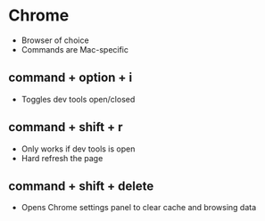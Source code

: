 # Chrome

- Browser of choice
- Commands are Mac-specific

## command + option + i

- Toggles dev tools open/closed

## command + shift + r

- Only works if dev tools is open
- Hard refresh the page

## command + shift + delete

- Opens Chrome settings panel to clear cache and browsing data
